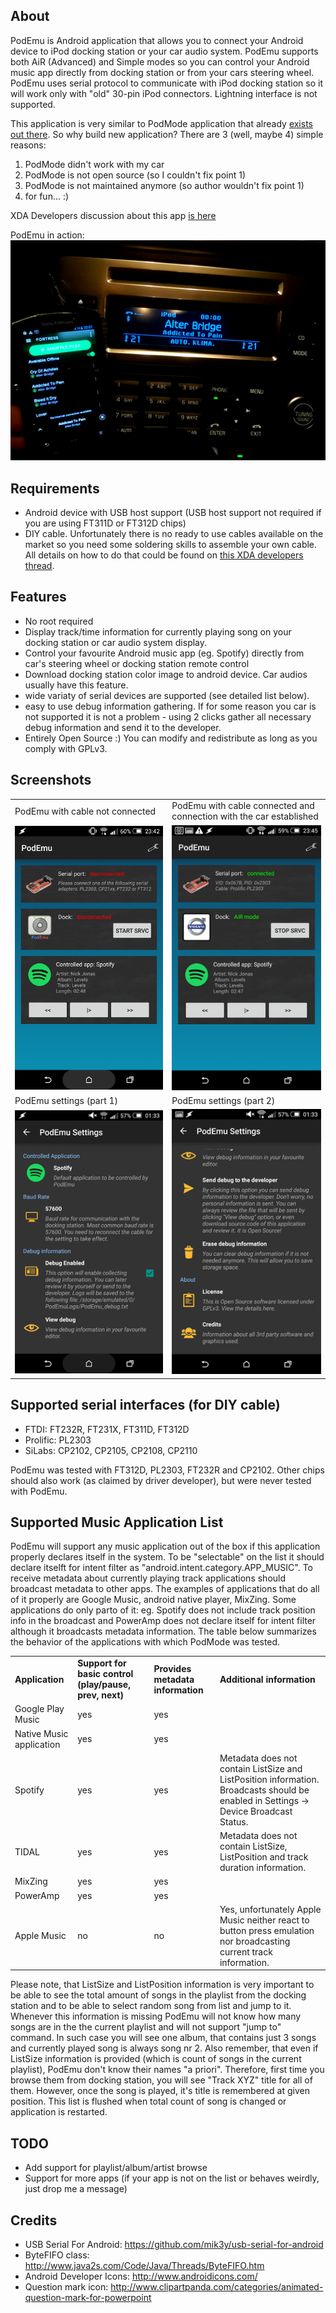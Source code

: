 ## About

PodEmu is Android application that allows you to connect your Android device to iPod docking station or your car audio system. PodEmu supports both AiR (Advanced) and Simple modes so you can control your Android music app directly from docking station or from your cars steering wheel. PodEmu uses serial protocol to communicate with iPod docking station so it will work only with "old" 30-pin iPod connectors. Lightning interface is not supported.

This application is very similar to PodMode application that already [exists out there](http://forum.xda-developers.com/showthread.php?t=2220108). So why build new application? There are 3 (well, maybe 4) simple reasons:
 1. PodMode didn't work with my car
 2. PodMode is not open source (so I couldn't fix point 1)
 3. PodMode is not maintained anymore (so author wouldn't fix point 1)
 4. for fun... :)

XDA Developers discussion about this app [is here ](http://forum.xda-developers.com/android/apps-games/app-podemu-connect-android-to-30pin-t3234840)
  
PodEmu in action:
[![PodEmu in action](/screenshots/Screenshot_07.png)](https://youtu.be/zXcBL5EdCGY)

## Requirements

 - Android device with USB host support (USB host support not required if you are using FT311D or FT312D chips)
 - DIY cable. Unfortunately there is no ready to use cables available on the market so you need some soldering skills to assemble your own cable. All details on how to do that could be found on [this XDA developers thread](http://forum.xda-developers.com/showthread.php?t=2220108).
 
## Features
 
 - No root required
 - Display track/time information for currently playing song on your docking station or car audio system display.
 - Control your favourite Android music app (eg. Spotify) directly from car's steering wheel or docking station remote control
 - Download docking station color image to android device. Car audios usually have this feature.
 - wide variaty of serial devices are supported (see detailed list below).
 - easy to use debug information gathering. If for some reason you car is not supported it is not a problem - using 2 clicks gather all necessary debug information and send it to the developer.
 - Entirely Open Source :) You can modify and redistribute as long as you comply with GPLv3.
 
## Screenshots

<table>
<tr><td width=300>PodEmu with cable not connected</td>
<td  width=300>PodEmu with cable connected and connection with the car established</td>
</tr>

<tr>
<td align="center"><img width="250" src="/screenshots/Screenshot_01.png?raw=true" /></td>
<td align="center"><img width="250" src="/screenshots/Screenshot_03.png?raw=true" /></td>
</tr>

<tr><td width=300>PodEmu settings (part 1)</td>
<td  width=300>PodEmu  settings (part 2)</td>
</tr>


<tr>
<td align="center"><img width="250" src="/screenshots/Screenshot_05.png?raw=true" /></td>
<td align="center"><img width="250" src="/screenshots/Screenshot_06.png?raw=true" /></td>
</tr>
</table>

## Supported serial interfaces (for DIY cable)

 - FTDI: FT232R, FT231X, FT311D, FT312D
 - Prolific: PL2303
 - SiLabs: CP2102, CP2105, CP2108, CP2110
 
PodEmu was tested with FT312D, PL2303, FT232R and CP2102. Other chips should also work (as claimed by driver developer), but were never tested with PodEmu. 


## Supported Music Application List

PodEmu will support any music application out of the box if this application properly declares itself in the system. To be "selectable" on the list it should declare itselft for intent filter as "android.intent.category.APP_MUSIC". To receive metadata about currently playing track applications should broadcast metadata to other apps. The examples of applications that do all of it properly are Google Music, android native player, MixZing. Some applications do only parto of it: eg. Spotify does not include track position info in the broadcast and PowerAmp does not declare itself for intent filter although it broadcasts metadata information. The table below summarizes the behavior of the applications with which PodMode was tested.

<table>
<tr>
<td><b>Application</td>
<td><b>Support for basic control (play/pause, prev, next)</b></td>
<td><b>Provides metadata information</b></td>
<td><b>Additional information</b></td>
</tr>
<tr>
<td>Google Play Music</td>
<td>yes</td>
<td>yes</td>
<td></td>
</tr>
<tr>
<td>Native Music application</td>
<td>yes</td>
<td>yes</td>
<td></td>
</tr>
<tr>
<td>Spotify</td>
<td>yes</td>
<td>yes</td>
<td>Metadata does not contain ListSize and ListPosition information. Broadcasts should be enabled in Settings -> Device Broadcast Status.</td>
</tr>
<tr>
<td>TIDAL</td>
<td>yes</td>
<td>yes</td>
<td>Metadata does not contain ListSize, ListPosition and track duration information.</td>
</tr>
<tr>
<td>MixZing</td>
<td>yes</td>
<td>yes</td>
<td></td>
</tr>
<tr>
<td>PowerAmp</td>
<td>yes</td>
<td>yes</td>
<td></td>
</tr>
<tr>
<td>Apple Music</td>
<td>no</td>
<td>no</td>
<td>Yes, unfortunately Apple Music neither react to button press emulation nor broadcasting current track information.</td>
</tr>


</table>

Please note, that ListSize and ListPosition information is very important to be able to see the total amount of songs in the playlist from the docking station and to be able to select random song from list and jump to it. Whenever this information is missing PodEmu will not know how many songs are in the the current playlist and will not support "jump to" command. In such case you will see one album, that contains just 3 songs and currently played song is always song nr 2.  Also remember, that even if ListSize information is provided (which is count of songs in the current playlist), PodEmu don't know their names "a priori". Therefore, first time you browse them from docking station, you will see "Track XYZ" title for all of them. However, once the song is played, it's title is remembered at given position. This list is flushed when total count of song is changed or application is restarted.

## TODO

 - Add support for playlist/album/artist browse
 - Support for more apps (if your app is not on the list or behaves weirdly, just drop me a message)

## Credits

 - USB Serial For Android: https://github.com/mik3y/usb-serial-for-android
 - ByteFIFO class: http://www.java2s.com/Code/Java/Threads/ByteFIFO.htm
 - Android Developer Icons: http://www.androidicons.com/
 - Question mark icon: http://www.clipartpanda.com/categories/animated-question-mark-for-powerpoint

